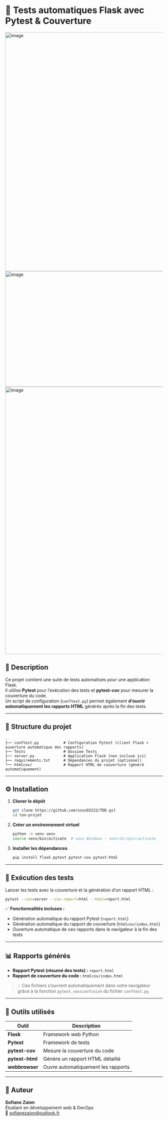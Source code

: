 # 🧪 Tests automatiques Flask avec Pytest & Couverture

<img width="1290" height="761" alt="image" src="https://github.com/user-attachments/assets/fe3f8bd1-b902-43c5-b97f-22cf873384de" />
<img width="1918" height="368" alt="image" src="https://github.com/user-attachments/assets/5132d1a0-1d8c-47d0-a1e2-9ab0b068cee1" />
<img width="902" height="852" alt="image" src="https://github.com/user-attachments/assets/19188d6d-d9d2-4de7-ae21-ce5b4842f0f7" />



## 📖 Description

Ce projet contient une suite de tests automatisés pour une application Flask.  
Il utilise **Pytest** pour l’exécution des tests et **pytest-cov** pour mesurer la couverture du code.  
Un script de configuration (`conftest.py`) permet également **d’ouvrir automatiquement les rapports HTML** générés après la fin des tests.

---

## 🧩 Structure du projet

```
.
├── conftest.py           # Configuration Pytest (client Flask + ouverture automatique des rapports)
├── Tests                 # Dossiee Tests 
├── server.py             # Application Flask (non incluse ici)
├── requirements.txt      # Dépendances du projet (optionnel)
└── htmlcov/              # Rapport HTML de couverture (généré automatiquement)
```

---

## ⚙️ Installation

1. **Cloner le dépôt**
   ```bash
   git clone https://github.com/soso92222/TDD.git
   cd ton-projet
   ```

2. **Créer un environnement virtuel**
   ```bash
   python -m venv venv
   source venv/bin/activate  # sous Windows : venv\Scripts\activate
   ```

3. **Installer les dépendances**
   ```bash
   pip install flask pytest pytest-cov pytest-html
   ```
---

## 🚀 Exécution des tests

Lancer les tests avec la couverture et la génération d’un rapport HTML :
```bash
pytest --cov=server --cov-report=html --html=report.html
```

✅ **Fonctionnalités incluses :**
- Génération automatique du rapport Pytest (`report.html`)
- Génération automatique du rapport de couverture (`htmlcov/index.html`)
- Ouverture automatique de ces rapports dans le navigateur à la fin des tests


---

## 📊 Rapports générés

- **Rapport Pytest (résumé des tests) :** `report.html`
- **Rapport de couverture du code :** `htmlcov/index.html`

> 💡 Ces fichiers s’ouvrent automatiquement dans votre navigateur grâce à la fonction `pytest_sessionfinish` du fichier `conftest.py`.

---

## 🧰 Outils utilisés

| Outil | Description |
|--------|--------------|
| **Flask** | Framework web Python |
| **Pytest** | Framework de tests |
| **pytest-cov** | Mesure la couverture du code |
| **pytest-html** | Génère un rapport HTML détaillé |
| **webbrowser** | Ouvre automatiquement les rapports |

---

## 🧩 Auteur

**Sofiane Zaion**  
Étudiant en développement web & DevOps  
📧 [sofianezaion@outlook.fr](sofianezaion@outlook.fr)




